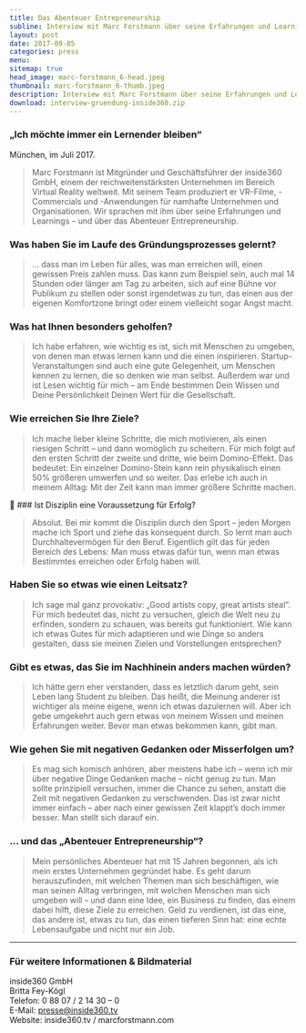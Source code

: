 ```yaml
---
title: Das Abenteuer Entrepreneurship
subline: Interview mit Marc Forstmann über seine Erfahrungen und Learnings als Gründer und das "Abenteuer Entrepreneurship"
layout: post
date: 2017-09-05
categories: press
menu:
sitemap: true
head_image: marc-forstmann_6-head.jpeg
thumbnail: marc-forstmann_6-thumb.jpeg
description: Interview mit Marc Forstmann über seine Erfahrungen und Learnings als Gründer und das "Abenteuer Entrepreneurship".
download: interview-gruendung-inside360.zip
---
```

### „Ich möchte immer ein Lernender bleiben“
München, im Juli 2017.
<blockquote>Marc Forstmann ist Mitgründer und Geschäftsführer der inside360 GmbH, einem der reichweitenstärksten Unternehmen im Bereich Virtual Reality weltweit. Mit seinem Team produziert er VR-Filme, -Commercials und -Anwendungen für namhafte Unternehmen und Organisationen. Wir sprachen mit ihm über seine Erfahrungen und Learnings – und über das Abenteuer Entrepreneurship.</blockquote>

### Was haben Sie im Laufe des Gründungsprozesses gelernt?
<blockquote>… dass man im Leben für alles, was man erreichen will, einen gewissen Preis zahlen muss. Das kann zum Beispiel sein, auch mal 14 Stunden oder länger am Tag zu arbeiten, sich auf eine Bühne vor Publikum zu stellen oder sonst irgendetwas zu tun, das einen aus der eigenen Komfortzone bringt oder einem vielleicht sogar Angst macht.</blockquote>

### Was hat Ihnen besonders geholfen?
<blockquote>Ich habe erfahren, wie wichtig es ist, sich mit Menschen zu umgeben, von denen man etwas lernen kann und die einen inspirieren. Startup-Veranstaltungen sind auch eine gute Gelegenheit, um Menschen kennen zu lernen, die so denken wie man selbst. Außerdem war und ist Lesen wichtig für mich – am Ende bestimmen Dein Wissen und Deine Persönlichkeit Deinen Wert für die Gesellschaft.</blockquote>

### Wie erreichen Sie Ihre Ziele?
<blockquote>Ich mache lieber kleine Schritte, die mich motivieren, als einen riesigen Schritt – und dann womöglich zu scheitern. Für mich folgt auf den ersten Schritt der zweite und dritte, wie beim Domino-Effekt. Das bedeutet: Ein einzelner Domino-Stein kann rein physikalisch einen 50% größeren umwerfen und so weiter. Das erlebe ich auch in meinem Alltag: Mit der Zeit kann man immer größere Schritte machen.</blockquote>

### Ist Disziplin eine Voraussetzung für Erfolg?
<blockquote>Absolut. Bei mir kommt die Disziplin durch den Sport – jeden Morgen mache ich Sport und ziehe das konsequent durch. So lernt man auch Durchhaltevermögen für den Beruf. Eigentlich gilt das für jeden Bereich des Lebens: Man muss etwas dafür tun, wenn man etwas Bestimmtes erreichen oder Erfolg haben will.</blockquote>

### Haben Sie so etwas wie einen Leitsatz?
<blockquote>Ich sage mal ganz provokativ: „Good artists copy, great artists steal“. Für mich bedeutet das, nicht zu versuchen, gleich die Welt neu zu erfinden, sondern zu schauen, was bereits gut funktioniert. Wie kann ich etwas Gutes für mich adaptieren und wie Dinge so anders gestalten, dass sie meinen Zielen und Vorstellungen entsprechen?</blockquote>

### Gibt es etwas, das Sie im Nachhinein anders machen würden?
<blockquote>Ich hätte gern eher verstanden, dass es letztlich darum geht, sein Leben lang Student zu bleiben. Das heißt, die Meinung anderer ist wichtiger als meine eigene, wenn ich etwas dazulernen will. Aber ich gebe umgekehrt auch gern etwas von meinem Wissen und meinen Erfahrungen weiter. Bevor man etwas bekommen kann, gibt man.</blockquote>

### Wie gehen Sie mit negativen Gedanken oder Misserfolgen um?
<blockquote>Es mag sich komisch anhören, aber meistens habe ich – wenn ich mir über negative Dinge Gedanken mache – nicht genug zu tun. Man sollte prinzipiell versuchen, immer die Chance zu sehen, anstatt die Zeit mit negativen Gedanken zu verschwenden. Das ist zwar nicht immer einfach – aber nach einer gewissen Zeit klappt’s doch immer besser. Man stellt sich darauf ein.</blockquote>

### … und das „Abenteuer Entrepreneurship“?
<blockquote>Mein persönliches Abenteuer hat mit 15 Jahren begonnen, als ich mein erstes Unternehmen gegründet habe. Es geht darum herauszufinden, mit welchen Themen man sich beschäftigen, wie man seinen Alltag verbringen, mit welchen Menschen man sich umgeben will – und dann eine Idee, ein Business zu finden, das einem dabei hilft, diese Ziele zu erreichen. Geld zu verdienen, ist das eine, das andere ist, etwas zu tun, das einen tieferen Sinn hat: eine echte Lebensaufgabe und nicht nur ein Job.</blockquote>

---  

### Für weitere Informationen & Bildmaterial
inside360 GmbH  
Britta Fey-Kögl  
Telefon: 0 88 07 / 2 14 30 – 0  
E-Mail: presse@inside360.tv  
Website: inside360.tv / marcforstmann.com

